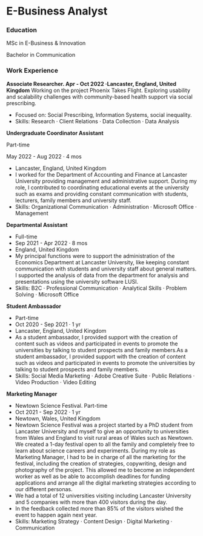 # E-Business Analyst

### Education
MSc in E-Business & Innovation

Bachelor in Communication

### Work Experience
**Associate Researcher. Apr - Oct 2022 ·Lancaster, England, United Kingdom**
	Working on the project Phoenix Takes Flight. Exploring usability and scalability challenges with community-based health support via social prescribing.
- Focused on: Social Prescribing, Information Systems, social inequality.
- Skills: Research · Client Relations · Data Collection · Data Analysis


**Undergraduate Coordinator Assistant**

Part-time

May 2022 - Aug 2022 · 4 mos
- Lancaster, England, United Kingdom
- I worked for the Department of Accounting and Finance at Lancaster University providing management and administrative support. During my role, I contributed to coordinating educational events at the university such as exams and providing constant communication with students, lecturers, family members and university staff.
- Skills: Organizational Communication · Administration · Microsoft Office · Management


**Departmental Assistant**
- Full-time
- Sep 2021 - Apr 2022 · 8 mos
- England, United Kingdom
- My principal functions were to support the administration of the Economics Department at Lancaster University, like keeping constant communication with students and university staff about general matters. I supported the analysis of data from the department for analysis and presentations using the university software LUSI.
- Skills: B2C · Professional Communication · Analytical Skills · Problem Solving · Microsoft Office


**Student Ambassador**
- Part-time
- Oct 2020 - Sep 2021 · 1 yr
- Lancaster, England, United Kingdom
- As a student ambassador, I provided support with the creation of content such as videos and participated in events to promote the universities by talking to student prospects and family members.As a student ambassador, I provided support with the creation of content such as videos and participated in events to promote the universities by talking to student prospects and family members.
- Skills: Social Media Marketing · Adobe Creative Suite · Public Relations · Video Production · Video Editing


**Marketing Manager**
- Newtown Science Festival. Part-time
- Oct 2021 - Sep 2022 · 1 yr
- Newtown, Wales, United Kingdom
- Newtown Science Festival was a project started by a PhD student from Lancaster University and myself to give an opportunity to universities from Wales and England to visit rural areas of Wales such as Newtown. We created a 1-day festival open to all the family and completely free to learn about science careers and experiments.
During my role as Marketing Manager, I had to be in charge of all the marketing for the festival, including the creation of strategies, copywriting, design and photography of the project. This allowed me to become an independent worker as well as be able to accomplish deadlines for funding applications and arrange all the digital marketing strategies according to our different personas. 
- We had a total of 12 universities visiting including Lancaster University and 5 companies with more than 400 visitors during the day. 
- In the feedback collected more than 85% of the visitors wished the event to happen again next year.
- Skills: Marketing Strategy · Content Design · Digital Marketing · Communication


